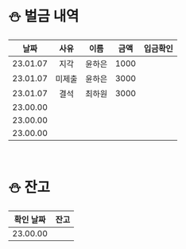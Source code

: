 # ⛄ 벌금 내역

|날짜|사유|이름|금액|입금확인|
|:---:|:---:|:---:|:---:|:---:|
|23.01.07|지각|윤하은|1000||
|23.01.07|미제출|윤하은|3000||
|23.01.07|결석|최하원|3000||
|23.00.00|||||
|23.00.00|||||
|23.00.00|||||

<br>

# ⛄ 잔고
|확인 날짜|잔고|
|:---:|:---:|
|23.00.00||
